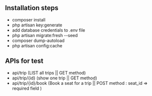 ## Installation steps

* composer install
* php artisan key:generate
* add database credentials to .env file
* php artisan migrate:fresh --seed
* composer dump-autoload
* php artisan config:cache

## APIs for test

* api/trip  (LIST all trips || GET method)
* api/trip/{id}  (show one trip || GET method)
* api/trip/{id}/book  (Book a seat for a trip || POST method : seat_id => required field )


